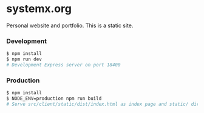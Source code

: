 # systemx.org

Personal website and portfolio. This is a static site.

### Development

```bash
$ npm install
$ npm run dev
# Development Express server on port 18400
```

### Production

```bash
$ npm install
$ NODE_ENV=production npm run build
# Serve src/client/static/dist/index.html as index page and static/ directory for static files
```
